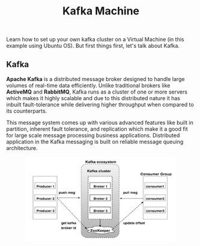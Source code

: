 <h1 align="center">
    Kafka Machine
</h1>

<br />

Learn how to set up your own kafka cluster on a Virtual Machine
(in this example using Ubuntu OS). But first things first, let's
talk about Kafka.

## Kafka

**Apache Kafka** is a distributed message broker designed to handle 
large volumes of real-time data efficiently. 
Unlike traditional brokers like **ActiveMQ** and **RabbitMQ**, 
Kafka runs as a cluster of one or more servers which makes 
it highly scalable and due to this distributed nature it 
has inbuilt fault-tolerance while delivering higher throughput 
when compared to its counterparts.

This message system comes up with various advanced features 
like built in partition, inherent fault tolerance, 
and replication which make it a good fit for 
large scale message processing business applications. 
Distributed application in the Kafka messaging is 
built on reliable message queuing architecture.

<p align="center">
    <img src="assets/kafka-overflow.png" width="400" alt="kafka-overflow" />
</p>

<br />